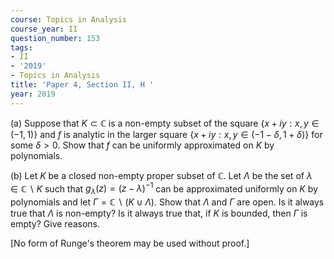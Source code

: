 ```yaml
---
course: Topics in Analysis
course_year: II
question_number: 153
tags:
- II
- '2019'
- Topics in Analysis
title: 'Paper 4, Section II, H '
year: 2019
---
```




(a) Suppose that $K \subset \mathbb{C}$ is a non-empty subset of the square $\{x+i y: x, y \in(-1,1)\}$ and $f$ is analytic in the larger square $\{x+i y: x, y \in(-1-\delta, 1+\delta)\}$ for some $\delta>0$. Show that $f$ can be uniformly approximated on $K$ by polynomials.

(b) Let $K$ be a closed non-empty proper subset of $\mathbb{C}$. Let $\Lambda$ be the set of $\lambda \in \mathbb{C} \backslash K$ such that $g_{\lambda}(z)=(z-\lambda)^{-1}$ can be approximated uniformly on $K$ by polynomials and let $\Gamma=\mathbb{C} \backslash(K \cup \Lambda)$. Show that $\Lambda$ and $\Gamma$ are open. Is it always true that $\Lambda$ is non-empty? Is it always true that, if $K$ is bounded, then $\Gamma$ is empty? Give reasons.

[No form of Runge's theorem may be used without proof.]